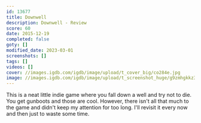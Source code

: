 ```yaml
---
id: 13677
title: Downwell
description: Downwell - Review
score: 60
date: 2015-12-19
completed: false
goty: []
modified_date: 2023-03-01
screenshots: []
tags: []
videos: []
cover: //images.igdb.com/igdb/image/upload/t_cover_big/co284e.jpg
image: //images.igdb.com/igdb/image/upload/t_screenshot_huge/g9zmhgkkz3lx0emhfld0.jpg
---
```

This is a neat little indie game where you fall down a well and try not to die. You get gunboots and those are cool. However, there isn't all that much to the game and didn't keep my attention for too long. I'll revisit it every now and then just to waste some time.